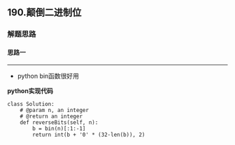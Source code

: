 ## 190.颠倒二进制位
### 解题思路
#### 思路一
****
- python bin函数很好用

**python实现代码**
```
class Solution:
    # @param n, an integer
    # @return an integer
    def reverseBits(self, n):
        b = bin(n)[:1:-1]
        return int(b + '0' * (32-len(b)), 2)

```

